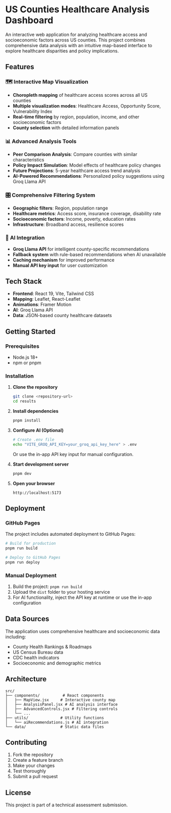 # US Counties Healthcare Analysis Dashboard

An interactive web application for analyzing healthcare access and socioeconomic factors across US counties. This project combines comprehensive data analysis with an intuitive map-based interface to explore healthcare disparities and policy implications.

## Features

### 🗺️ **Interactive Map Visualization**
- **Choropleth mapping** of healthcare access scores across all US counties
- **Multiple visualization modes**: Healthcare Access, Opportunity Score, Vulnerability Index
- **Real-time filtering** by region, population, income, and other socioeconomic factors
- **County selection** with detailed information panels

### 📊 **Advanced Analysis Tools**
- **Peer Comparison Analysis**: Compare counties with similar characteristics
- **Policy Impact Simulation**: Model effects of healthcare policy changes
- **Future Projections**: 5-year healthcare access trend analysis
- **AI-Powered Recommendations**: Personalized policy suggestions using Groq Llama API

### 🎛️ **Comprehensive Filtering System**
- **Geographic filters**: Region, population range
- **Healthcare metrics**: Access score, insurance coverage, disability rate
- **Socioeconomic factors**: Income, poverty, education rates
- **Infrastructure**: Broadband access, resilience scores

### 🤖 **AI Integration**
- **Groq Llama API** for intelligent county-specific recommendations
- **Fallback system** with rule-based recommendations when AI unavailable
- **Caching mechanism** for improved performance
- **Manual API key input** for user customization

## Tech Stack

- **Frontend**: React 19, Vite, Tailwind CSS
- **Mapping**: Leaflet, React-Leaflet
- **Animations**: Framer Motion
- **AI**: Groq Llama API
- **Data**: JSON-based county healthcare datasets

## Getting Started

### Prerequisites
- Node.js 18+
- npm or pnpm

### Installation

1. **Clone the repository**
   ```bash
   git clone <repository-url>
   cd results
   ```

2. **Install dependencies**
   ```bash
   pnpm install
   ```

3. **Configure AI (Optional)**
   ```bash
   # Create .env file
   echo "VITE_GROQ_API_KEY=your_groq_api_key_here" > .env
   ```
   Or use the in-app API key input for manual configuration.

4. **Start development server**
   ```bash
   pnpm dev
   ```

5. **Open your browser**
   ```
   http://localhost:5173
   ```

## Deployment

### GitHub Pages
The project includes automated deployment to GitHub Pages:

```bash
# Build for production
pnpm run build

# Deploy to GitHub Pages
pnpm run deploy
```

### Manual Deployment
1. Build the project: `pnpm run build`
2. Upload the `dist` folder to your hosting service
3. For AI functionality, inject the API key at runtime or use the in-app configuration

## Data Sources

The application uses comprehensive healthcare and socioeconomic data including:
- County Health Rankings & Roadmaps
- US Census Bureau data
- CDC health indicators
- Socioeconomic and demographic metrics

## Architecture

```
src/
├── components/          # React components
│   ├── MapView.jsx     # Interactive county map
│   ├── AnalysisPanel.jsx # AI analysis interface
│   ├── AdvancedControls.jsx # Filtering controls
│   └── ...
├── utils/              # Utility functions
│   └── aiRecommendations.js # AI integration
└── data/               # Static data files
```

## Contributing

1. Fork the repository
2. Create a feature branch
3. Make your changes
4. Test thoroughly
5. Submit a pull request

## License

This project is part of a technical assessment submission.
